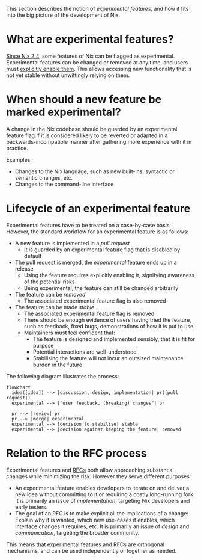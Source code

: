 This section describes the notion of *experimental features*, and how it fits into the big picture of the development of Nix.

# What are experimental features?

[Since Nix 2.4](../release-notes/rl-2.4.md), some features of Nix can be flagged as experimental.
Experimental features can be changed or removed at any time, and users must [explicitly enable them](../nix-conf.md#conf-experimental-features).
This allows accessing new functionality that is not yet stable without unwittingly relying on them.

# When should a new feature be marked experimental?

A change in the Nix codebase should be guarded by an experimental feature flag if it is considered likely to be reverted or adapted in a backwards-incompatible manner after gathering more experience with it in practice.

Examples:

- Changes to the Nix language, such as new built-ins, syntactic or semantic changes, etc.
- Changes to the command-line interface

# Lifecycle of an experimental feature

Experimental features have to be treated on a case-by-case basis.
However, the standard workflow for an experimental feature is as follows:

- A new feature is implemented in a *pull request*
  - It is guarded by an experimental feature flag that is disabled by default
- The pull request is merged, the *experimental* feature ends up in a release
    - Using the feature requires explicitly enabling it, signifying awareness of the potential risks
    - Being experimental, the feature can still be changed arbitrarily
- The feature can be *removed*
  - The associated experimental feature flag is also removed
- The feature can be made *stable*
  - The associated experimental feature flag is removed
  - There should be enough evidence of users having tried the feature, such as feedback, fixed bugs, demonstrations of how it is put to use
  - Maintainers must feel confident that:
    - The feature is designed and implemented sensibly, that it is fit for purpose
    - Potential interactions are well-understood
    - Stabilising the feature will not incur an outsized maintenance burden in the future

The following diagram illustrates the process:

<!-- TODO: replace with ASCII art to render correctly once contents are agreed upon -->

```mermaid
flowchart
  idea([idea]) --> |discussion, design, implementation| pr([pull request])
  experimental --> |"user feedback, (breaking) changes"| pr

  pr --> |review| pr
  pr --> |merge| experimental
  experimental --> |decision to stabilise| stable
  experimental --> |decision against keeping the feature| removed
```

# Relation to the RFC process

Experimental features and [RFCs](https://github.com/NixOS/rfcs/) both allow approaching substantial changes while minimizing the risk.
However they serve different purposes:

- An experimental feature enables developers to iterate on and deliver a new idea without committing to it or requiring a costly long-running fork.
  It is primarily an issue of *implementation*, targeting Nix developers and early testers.
- The goal of an RFC is to make explicit all the implications of a change:
  Explain why it is wanted, which new use-cases it enables, which interface changes it requires, etc.
  It is primarily an issue of *design* and *communication*, targeting the broader community.

This means that experimental features and RFCs are orthogonal mechanisms, and can be used independently or together as needed.
